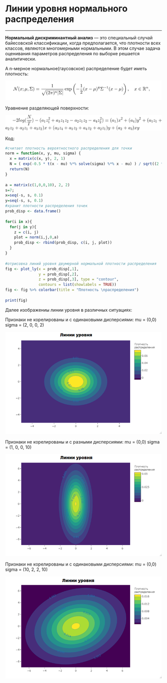 # Линии уровня нормального распределения

---

**Нормальный дискриминантный анализ** — это специальный случай байесовской классификации, когда предполагается, что плотности всех классов, являются многомерными нормальными. В этом случае задача оценивания параметров распределения по выборке решается аналитически.

А n-мерное нормальное(гаусовское) распределение будет иметь плотность:

![Ну нет ее и все! Отстань!](/lines/linesff.png)

Уравнение разделяющей поверхности:

![Ну нет ее и все! Отстань!](/lines/linesform.gif)

Код:

```R
#считает плотность вероятностного распределения для точки
norm = function(x, y, mu, sigma) {
  x = matrix(c(x, y), 2, 1)
  N = ( exp(-0.5 * t(x - mu) %*% solve(sigma) %*% x - mu) ) / sqrt((2 * pi) ^ 2 * det(sigma))
  return(N)
}

a = matrix(c(1,0,0,10), 2, 2) 
s=7;
x=seq(-s, s, 0.1)
y=seq(-s, s, 0.1)
#хранит плотности распределения точек
prob_disp <- data.frame()

for(i in x){
  for(j in y){
    z = c(i, j)
    plot = norm(i,j,0,a)
    prob_disp <- rbind(prob_disp, c(i, j, plot))
  }
}

#отрисовка линий уровня двумерной нормальной плотности распределения
fig <- plot_ly(x = prob_disp[,1],
               y = prob_disp[,2],
               z = prob_disp[,3], type = "contour",
               contours = list(showlabels = TRUE))
fig <- fig %>% colorbar(title = "Плотность \nраспределения")

print(fig)
```

Далее изображениы линии уровня в различных ситуациях:

Признаки не корелированы и с одинаковыми дисперсиями: mu = (0,0) sigma = (2, 0, 0, 2)

![Ну нет ее и все! Отстань!](/lines/lines1.png)

Признаки не корелированы и с разными дисперсиями: mu = (0,0) sigma = (1, 0, 0, 10)

![Ну нет ее и все! Отстань!](/lines/lines2.png)

Признаки не корелированы и с одинаковыми дисперсиями: mu = (0,0) sigma = (10, 2, 2, 10)

![Ну нет ее и все! Отстань!](/lines/lines3.png)

